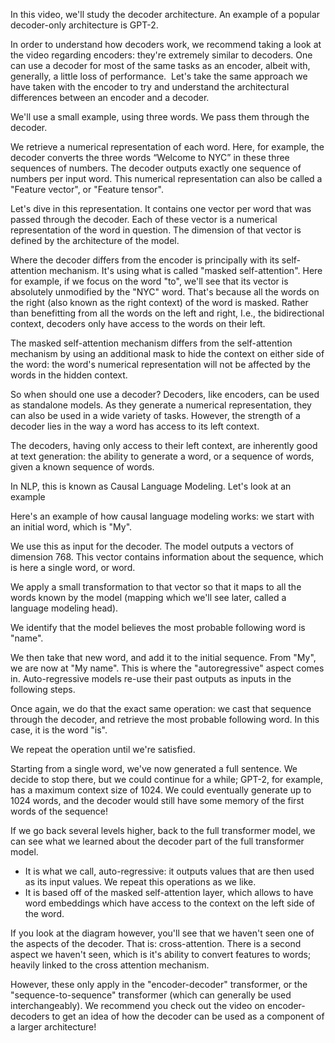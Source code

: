 In this video, we'll study the decoder architecture. An example of a popular decoder-only architecture is GPT-2.

In order to understand how decoders work, we recommend taking a look at the video regarding encoders: they're extremely similar to decoders. One can use a decoder for most of the same tasks as an encoder, albeit with, generally, a little loss of performance. 
Let's take the same approach we have taken with the encoder to try and understand the architectural differences between an encoder and a decoder.

We'll use a small example, using three words. We pass them through the decoder. 

We retrieve a numerical representation of each word. Here, for example, the decoder converts the three words “Welcome to NYC” in these three sequences of numbers. The decoder outputs exactly one sequence of numbers per input word.
This numerical representation can also be called a "Feature vector", or "Feature tensor".

Let's dive in this representation. It contains one vector per word that was passed through the decoder. Each of these vector is a numerical representation of the word in question. The dimension of that vector is defined by the architecture of the model.

Where the decoder differs from the encoder is principally with its self-attention mechanism. It's using what is called "masked self-attention". Here for example, if we focus on the word "to", we'll see that its vector is absolutely unmodified by the "NYC" word.
That's because all the words on the right (also known as the right context) of the word is masked. Rather than benefitting from all the words on the left and right, I.e., the bidirectional context, decoders only have access to the words on their left.

The masked self-attention mechanism differs from the self-attention mechanism by using an additional mask to hide the context on either side of the word: the word's numerical representation will not be affected by the words in the hidden context.

So when should one use a decoder? Decoders, like encoders, can be used as standalone models. As they generate a numerical representation, they can also be used in a wide variety of tasks. However, the strength of a decoder lies in the way a word has access to its left context.

The decoders, having only access to their left context, are inherently good at text generation: the ability to generate a word, or a sequence of words, given a known sequence of words.

In NLP, this is known as Causal Language Modeling. Let's look at an example

Here's an example of how causal language modeling works: we start with an initial word, which is "My".

We use this as input for the decoder. The model outputs a vectors of dimension 768. This vector contains information about the sequence, which is here a single word, or word.

We apply a small transformation to that vector so that it maps to all the words known by the model (mapping which we'll see later, called a language modeling head).

We identify that the model believes the most probable following word is "name".

We then take that new word, and add it to the initial sequence. From "My", we are now at "My name". This is where the "autoregressive" aspect comes in. Auto-regressive models re-use their past outputs as inputs in the following steps.

Once again, we do that the exact same operation: we cast that sequence through the decoder, and retrieve the most probable following word. In this case, it is the word "is".

We repeat the operation until we're satisfied.

Starting from a single word, we've now generated a full sentence. We decide to stop there, but we could continue for a while; GPT-2, for example, has a maximum context size of 1024. We could eventually generate up to 1024 words, and the decoder would still have some memory of the first words of the sequence!

 If we go back several levels higher, back to the full transformer model, we can see what we learned about the decoder part of the full transformer model.

- It is what we call, auto-regressive: it outputs values that are then used as its input values. We repeat this operations as we like.
- It is based off of the masked self-attention layer, which allows to have word embeddings which have access to the context on the left side of the word.

If you look at the diagram however, you'll see that we haven't seen one of the aspects of the decoder. That is: cross-attention. There is a second aspect we haven't seen, which is it's ability to convert features to words; heavily linked to the cross attention mechanism.

However, these only apply in the "encoder-decoder" transformer, or the "sequence-to-sequence" transformer (which can generally be used interchangeably). We recommend you check out the video on encoder-decoders to get an idea of how the decoder can be used as a component of a larger architecture!